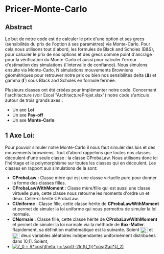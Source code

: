 # Pricer-Monte-Carlo

## Abstract

Le but de notre code est de calculer le prix d'une option et ses grecs (sensibilités du prix de l'option à ses paramètres) via Monte-Carlo. Pour cela nous utilisons tout d'abord, les formules de Black and Scholes (B&S), pour calculer le prix de nos options et des grecs comme point d'ancrage pour la vérification du Monte-Carlo et aussi pour calculer l'erreur d'estimation des simulations (l'intervalle de confiance). Nous simulons ensuite via Monte-Carlo, N simulations mouvements Browniens géométriques pour retrouver notre prix ou bien nos sensibilités delta (**∆**) et gamma (**Γ**) sous Black and Scholes en formule fermée.

Plusieurs classes ont été créées pour implémenter notre code. Concernant l'architecture (voir Excel "ArchitectureProjet.xlsx") notre code s'articule autour de trois grands axes :
- Un axe **Loi**
- Un axe **Pay-off**
- Un axe **Monte-Carlo**

## 1 Axe Loi:

Pour pouvoir simuler notre Monte-Carlo il nous faut simuler des lois et des mouvements browniens. Tout d'abord rappelons que toutes nos classes découlent d'une seule classe : la classe CProbaLaw. Nous utilisons donc ici l'héritage et le polymorphisme sur toutes les classes qui en découlent. Les classes en rapport aux simulations de la sont:
- **CProbaLaw** : Classe mère qui est une classe virtuelle pure pour donner la forme des classes filles.
- **CProbaLawWithMoment** : Classe mère/fille qui est aussi une classe virtuelle pure, cette classe nous retourne les moments d'ordre un et deux. Celle-ci hérite CProbaLaw.
- **CUniforme** : Classe fille, cette classe hérite de **CProbaLawWithMoment** et permet de simuler la loi uniforme qui nous permettra de simuler la loi normale.
- **CNormale** : Classe fille, cette classe hérite de **CProbaLawWithMoment** et permet de simuler la loi normale via la méthode de **Box-Muller**. Rapidement, sa définition mathématique est la suivante. Soient <img src="http://www.sciweavers.org/tex2img.php?eq=U_1&bc=White&fc=Black&im=jpg&fs=12&ff=arev&edit=0" align="center" border="0" alt="U_1" width="24" height="18" /> et <img src="http://www.sciweavers.org/tex2img.php?eq=U_2&bc=White&fc=Black&im=jpg&fs=12&ff=arev&edit=0" align="center" border="0" alt="U_2" width="24" height="18" /> deux variables aléatoires indépendantes uniformément distribuées dans ]0,1]. Soient,
- <a href="https://fr.wikipedia.org/wiki/Methode_de_Box- Muller" target="_blank"><img src="https://latex.codecogs.com/gif.latex?Z_0&space;=&space;R*cos(\theta&space;)&space;=&space;\sqrt{-2ln(U_1)}*cos(2\pi*U_2)" title="Z_0 = R*cos(\theta ) = \sqrt{-2ln(U_1)}*cos(2\pi*U_2)" /></a>
